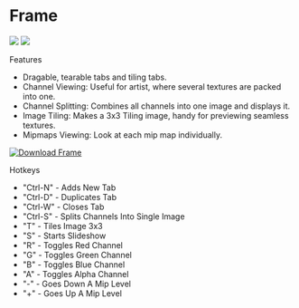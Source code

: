 # Frame
![](https://i.imgur.com/LuNLcEd.jpg)
![](https://i.imgur.com/EAgP2tv.gif)

Features
* Dragable, tearable tabs and tiling tabs.
* Channel Viewing: Useful for artist, where several textures are packed into one.
* Channel Splitting: Combines all channels into one image and displays it.
* Image Tiling: Makes a 3x3 Tiling image, handy for previewing seamless textures.
* Mipmaps Viewing: Look at each mip map individually.

[![Download Frame](https://a.fsdn.com/con/app/sf-download-button)](https://sourceforge.net/projects/getframe/files/latest/download)

Hotkeys
* "Ctrl-N"  - Adds New Tab
* "Ctrl-D"  - Duplicates Tab
* "Ctrl-W"  - Closes Tab
* "Ctrl-S"  - Splits Channels Into Single Image
* "T"       - Tiles Image 3x3
* "S"       - Starts Slideshow
* "R"       - Toggles Red Channel
* "G"       - Toggles Green Channel
* "B"       - Toggles Blue Channel
* "A"       - Toggles Alpha Channel
* "-"       - Goes Down A Mip Level
* "+"       - Goes Up A Mip Level
